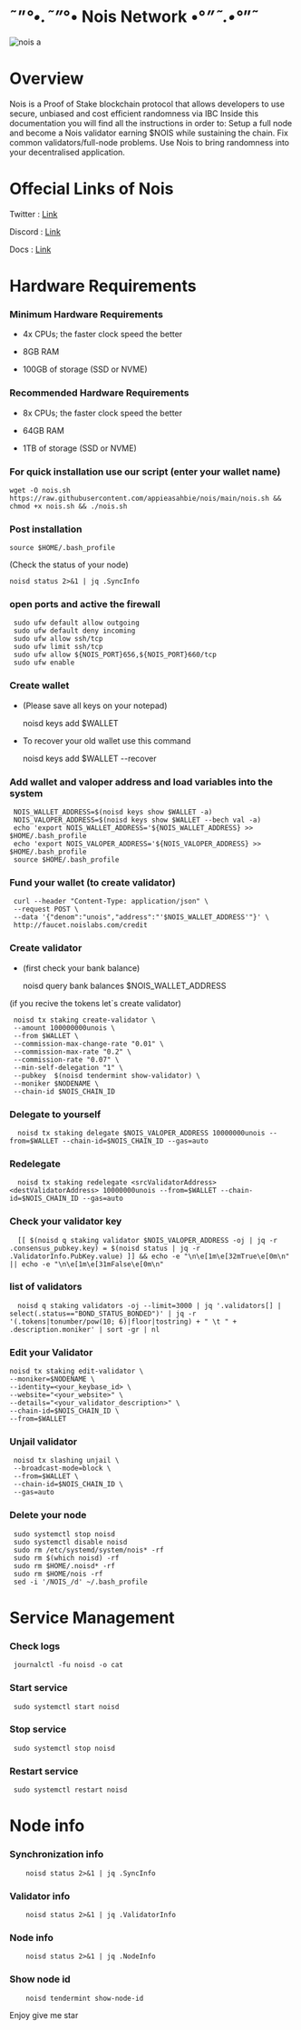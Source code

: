 # ˜”*°•.˜”*°• Nois Network •°*”˜.•°*”˜



![nois a](https://user-images.githubusercontent.com/108979536/196456662-b2ca218d-e4de-4b62-9ac2-37d94c6a48ed.svg)



# Overview
Nois is a Proof of Stake blockchain protocol that allows developers to use secure, unbiased and cost efficient randomness via IBC
Inside this documentation you will find all the instructions in order to:
Setup a full node and become a Nois validator earning $NOIS while sustaining the chain.
Fix common validators/full-node problems.
Use Nois to bring randomness into your decentralised application.


# Offecial Links of Nois

Twitter : [Link](https://twitter.com/NoisNetwork?t=ifCUTzCzJjzFSqUhg1YF4w&s=33)

Discord : [Link](https://discord.gg/xEvgMqyT)

Docs : [Link](https://docs.nois.network/)


# Hardware Requirements

### Minimum Hardware Requirements

  + 4x CPUs; the faster clock speed the better
  
  + 8GB RAM
    
  + 100GB of storage (SSD or NVME)
    
### Recommended Hardware Requirements

  + 8x CPUs; the faster clock speed the better
  
  + 64GB RAM
    
  + 1TB of storage (SSD or NVME)

### For quick installation use our script (enter your wallet name)

    wget -O nois.sh https://raw.githubusercontent.com/appieasahbie/nois/main/nois.sh && chmod +x nois.sh && ./nois.sh
    
    
### Post installation

    source $HOME/.bash_profile
    
 (Check the status of your node)

    noisd status 2>&1 | jq .SyncInfo
    
 ### open ports and active the firewall
   
     sudo ufw default allow outgoing
     sudo ufw default deny incoming
     sudo ufw allow ssh/tcp
     sudo ufw limit ssh/tcp
     sudo ufw allow ${NOIS_PORT}656,${NOIS_PORT}660/tcp
     sudo ufw enable
     
### Create wallet
 + (Please save all keys on your notepad)
 
     noisd keys add $WALLET
     
 + To recover your old wallet use this command

     noisd keys add $WALLET --recover
     
### Add wallet and valoper address and load variables into the system

     NOIS_WALLET_ADDRESS=$(noisd keys show $WALLET -a)
     NOIS_VALOPER_ADDRESS=$(noisd keys show $WALLET --bech val -a)
     echo 'export NOIS_WALLET_ADDRESS='${NOIS_WALLET_ADDRESS} >> $HOME/.bash_profile
     echo 'export NOIS_VALOPER_ADDRESS='${NOIS_VALOPER_ADDRESS} >> $HOME/.bash_profile
     source $HOME/.bash_profile
     
### Fund your wallet (to create validator)
    
     curl --header "Content-Type: application/json" \
     --request POST \
     --data '{"denom":"unois","address":"'$NOIS_WALLET_ADDRESS'"}' \
     http://faucet.noislabs.com/credit
     
### Create validator

  + (first check your bank balance)
     
      noisd query bank balances $NOIS_WALLET_ADDRESS
      
 (if you recive the tokens let`s create validator)

     noisd tx staking create-validator \
     --amount 100000000unois \
     --from $WALLET \
     --commission-max-change-rate "0.01" \
     --commission-max-rate "0.2" \
     --commission-rate "0.07" \
     --min-self-delegation "1" \
     --pubkey  $(noisd tendermint show-validator) \
     --moniker $NODENAME \
     --chain-id $NOIS_CHAIN_ID
  
### Delegate to yourself
      noisd tx staking delegate $NOIS_VALOPER_ADDRESS 10000000unois --from=$WALLET --chain-id=$NOIS_CHAIN_ID --gas=auto
      
### Redelegate
      noisd tx staking redelegate <srcValidatorAddress> <destValidatorAddress> 10000000unois --from=$WALLET --chain-id=$NOIS_CHAIN_ID --gas=auto
       
### Check your validator key
      [[ $(noisd q staking validator $NOIS_VALOPER_ADDRESS -oj | jq -r .consensus_pubkey.key) = $(noisd status | jq -r .ValidatorInfo.PubKey.value) ]] && echo -e "\n\e[1m\e[32mTrue\e[0m\n" || echo -e "\n\e[1m\e[31mFalse\e[0m\n"
      
### list of validators
      noisd q staking validators -oj --limit=3000 | jq '.validators[] | select(.status=="BOND_STATUS_BONDED")' | jq -r '(.tokens|tonumber/pow(10; 6)|floor|tostring) + " \t " + .description.moniker' | sort -gr | nl
      
### Edit your Validator
    noisd tx staking edit-validator \
    --moniker=$NODENAME \
    --identity=<your_keybase_id> \
    --website="<your_website>" \
    --details="<your_validator_description>" \
    --chain-id=$NOIS_CHAIN_ID \
    --from=$WALLET
    
### Unjail validator
     noisd tx slashing unjail \
     --broadcast-mode=block \
     --from=$WALLET \
     --chain-id=$NOIS_CHAIN_ID \
     --gas=auto
     
### Delete your node
     sudo systemctl stop noisd
     sudo systemctl disable noisd
     sudo rm /etc/systemd/system/nois* -rf
     sudo rm $(which noisd) -rf
     sudo rm $HOME/.noisd* -rf
     sudo rm $HOME/nois -rf
     sed -i '/NOIS_/d' ~/.bash_profile
     
     
# Service Management

 ### Check logs
     journalctl -fu noisd -o cat
     
### Start service
     sudo systemctl start noisd

### Stop service
     sudo systemctl stop noisd
     
### Restart service
     sudo systemctl restart noisd
     
# Node info

  ### Synchronization info
        noisd status 2>&1 | jq .SyncInfo
        
  ### Validator info
        noisd status 2>&1 | jq .ValidatorInfo
        
  ### Node info
        noisd status 2>&1 | jq .NodeInfo
        
  ### Show node id
        noisd tendermint show-node-id
     
   Enjoy give me star
    
 
   
      
    
      

